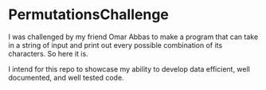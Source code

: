 # PermutationsChallenge
I was challenged by my friend Omar Abbas to make a program that can take in a string of input and print out every possible combination of its characters. So here it is.

I intend for this repo to showcase my ability to develop data efficient, well documented, and well tested code.
